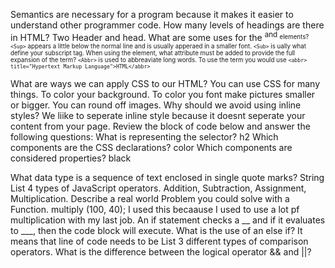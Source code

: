 Semantics are necessary for a program because it makes it easier to understand other programmer
code. How many levels of headings are there in HTML? Two Header and head. What are some uses for the <sup> and <sub> elements? `<Sup>` appears a little below the normal line and is usually 
apperaed in a smaller font. `<Sub>` is ually what define your subscript tag.  When using the <abbr> element, what attribute must be added to provide the full expansion of the term? `<Abbr>` is used to abbreaviate long words. To use the term you 
would use `<abbr> title="Hypertext Markup Language">HTML</abbr>` 

What are ways we can apply CSS to our HTML? You can use CSS for many things. To color your background. To color you font 
make pictures smaller or bigger. You can round off images. 
Why should we avoid using inline styles? We liike to seperate inline style because it doesnt seperate your content from your page. 
Review the block of code below and answer the following questions:
What is representing the selector? h2 
Which components are the CSS declarations? color
Which components are considered properties? black 

What data type is a sequence of text enclosed in single quote marks? String 
List 4 types of JavaScript operators. Addition, Subtraction, Assignment, Multiplication. 
Describe a real world Problem you could solve with a Function.
multiply (100, 40); I used this becaause I used to use a lot pf multiplication with my last job. 
An if statement checks a __ and if it evaluates to ___, then the code block will execute.
What is the use of an else if? It means that line of code needs to be 
List 3 different types of comparison operators.
What is the difference between the logical operator && and ||?

